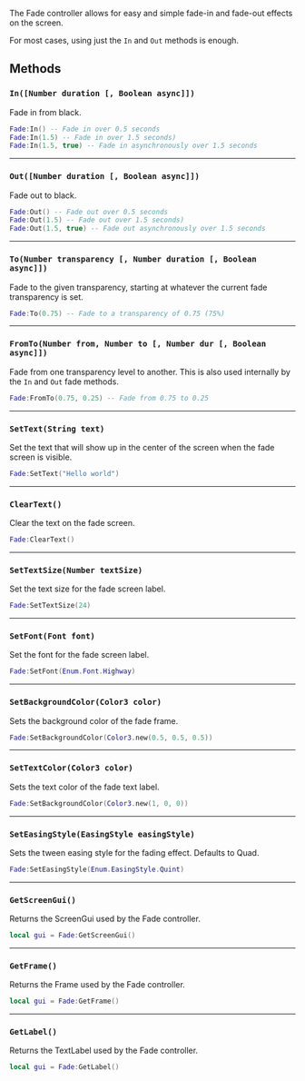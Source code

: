 The Fade controller allows for easy and simple fade-in and fade-out effects on the screen.

For most cases, using just the `In` and `Out` methods is enough.

## Methods

### `In([Number duration [, Boolean async]])`
Fade in from black.

```lua
Fade:In() -- Fade in over 0.5 seconds
Fade:In(1.5) -- Fade in over 1.5 seconds)
Fade:In(1.5, true) -- Fade in asynchronously over 1.5 seconds
```

---------------------------

### `Out([Number duration [, Boolean async]])`
Fade out to black.

```lua
Fade:Out() -- Fade out over 0.5 seconds
Fade:Out(1.5) -- Fade out over 1.5 seconds)
Fade:Out(1.5, true) -- Fade out asynchronously over 1.5 seconds
```

---------------------------

### `To(Number transparency [, Number duration [, Boolean async]])`
Fade to the given transparency, starting at whatever the current fade transparency is set.

```lua
Fade:To(0.75) -- Fade to a transparency of 0.75 (75%)
```

---------------------------

### `FromTo(Number from, Number to [, Number dur [, Boolean async]])`
Fade from one transparency level to another. This is also used internally by the `In` and `Out` fade methods.

```lua
Fade:FromTo(0.75, 0.25) -- Fade from 0.75 to 0.25
```

---------------------------

### `SetText(String text)`
Set the text that will show up in the center of the screen when the fade screen is visible.

```lua
Fade:SetText("Hello world")
```

---------------------------

### `ClearText()`
Clear the text on the fade screen.

```lua
Fade:ClearText()
```

---------------------------

### `SetTextSize(Number textSize)`
Set the text size for the fade screen label.

```lua
Fade:SetTextSize(24)
```

---------------------------

### `SetFont(Font font)`
Set the font for the fade screen label.

```lua
Fade:SetFont(Enum.Font.Highway)
```

---------------------------

### `SetBackgroundColor(Color3 color)`
Sets the background color of the fade frame.

```lua
Fade:SetBackgroundColor(Color3.new(0.5, 0.5, 0.5))
```

---------------------------

### `SetTextColor(Color3 color)`
Sets the text color of the fade text label.

```lua
Fade:SetBackgroundColor(Color3.new(1, 0, 0))
```

---------------------------

### `SetEasingStyle(EasingStyle easingStyle)`
Sets the tween easing style for the fading effect. Defaults to Quad.

```lua
Fade:SetEasingStyle(Enum.EasingStyle.Quint)
```

---------------------------

### `GetScreenGui()`
Returns the ScreenGui used by the Fade controller.

```lua
local gui = Fade:GetScreenGui()
```

---------------------------

### `GetFrame()`
Returns the Frame used by the Fade controller.

```lua
local gui = Fade:GetFrame()
```

---------------------------

### `GetLabel()`
Returns the TextLabel used by the Fade controller.

```lua
local gui = Fade:GetLabel()
```